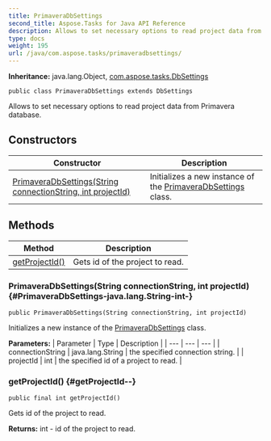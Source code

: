 ```yaml
---
title: PrimaveraDbSettings
second_title: Aspose.Tasks for Java API Reference
description: Allows to set necessary options to read project data from Primavera database.
type: docs
weight: 195
url: /java/com.aspose.tasks/primaveradbsettings/
---
```


**Inheritance:**
java.lang.Object, [com.aspose.tasks.DbSettings](../../com.aspose.tasks/dbsettings)
```
public class PrimaveraDbSettings extends DbSettings
```

Allows to set necessary options to read project data from Primavera database.
## Constructors

| Constructor | Description |
| --- | --- |
| [PrimaveraDbSettings(String connectionString, int projectId)](#PrimaveraDbSettings-java.lang.String-int-) | Initializes a new instance of the [PrimaveraDbSettings](../../com.aspose.tasks/primaveradbsettings) class. |
## Methods

| Method | Description |
| --- | --- |
| [getProjectId()](#getProjectId--) | Gets id of the project to read. |
### PrimaveraDbSettings(String connectionString, int projectId) {#PrimaveraDbSettings-java.lang.String-int-}
```
public PrimaveraDbSettings(String connectionString, int projectId)
```


Initializes a new instance of the [PrimaveraDbSettings](../../com.aspose.tasks/primaveradbsettings) class.

**Parameters:**
| Parameter | Type | Description |
| --- | --- | --- |
| connectionString | java.lang.String | the specified connection string. |
| projectId | int | the specified id of a project to read. |

### getProjectId() {#getProjectId--}
```
public final int getProjectId()
```


Gets id of the project to read.

**Returns:**
int - id of the project to read.
